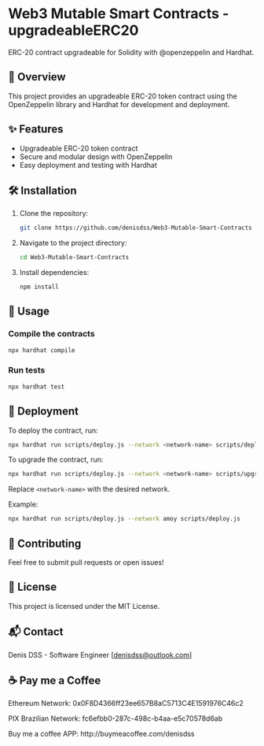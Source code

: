 # Web3 Mutable Smart Contracts - upgradeableERC20

ERC-20 contract upgradeable for Solidity with @openzeppelin and Hardhat.

## 📝 Overview

This project provides an upgradeable ERC-20 token contract using the OpenZeppelin library and Hardhat for development and deployment.

## ✨ Features

- Upgradeable ERC-20 token contract
- Secure and modular design with OpenZeppelin
- Easy deployment and testing with Hardhat

## 🛠️ Installation

1. Clone the repository:
    ```bash
    git clone https://github.com/denisdss/Web3-Mutable-Smart-Contracts
    ```
2. Navigate to the project directory:
    ```bash
    cd Web3-Mutable-Smart-Contracts
    ```
3. Install dependencies:
    ```bash
    npm install
    ```

## 🚀 Usage

### Compile the contracts

```bash
npx hardhat compile
```

### Run tests

```bash
npx hardhat test
```

## 🚀 Deployment

To deploy the contract, run:
```bash
npx hardhat run scripts/deploy.js --network <network-name> scripts/deploy.js
```

To upgrade the contract, run:
```bash
npx hardhat run scripts/deploy.js --network <network-name> scripts/upgrade.js
```
Replace `<network-name>` with the desired network.

Example:
```bash
npx hardhat run scripts/deploy.js --network amoy scripts/deploy.js
```

## 🤝 Contributing

Feel free to submit pull requests or open issues!

## 📜 License

This project is licensed under the MIT License.

## 📬 Contact

Denis DSS - Software Engineer
[[denisdss@outlook.com](mailto\:denisdss@outlook.com)]

## ☕ Pay me a Coffee

Ethereum Network: 0x0F8D4366ff23ee657B8aC5713C4E1591976C46c2

PIX Brazilian Network: fc6efbb0-287c-498c-b4aa-e5c70578d6ab

Buy me a coffee APP: http\://buymeacoffee.com/denisdss